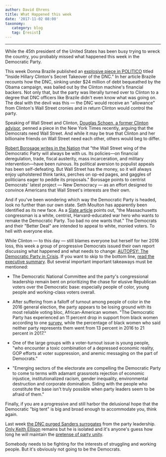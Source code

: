 ```yaml
---
author: David Ehrens
title: What Happened this week
date: '2017-11-02 08:00'
taxonomy:
   category: blog
   tag: [resist]
---
```

---
While the 45th president of the United States has been busy trying to wreck the country, you probably missed what happened this week in the Democratic Party.

This week Donna Brazile published an [explosive piece in POLITICO](https://www.politico.com/magazine/story/2017/11/02/clinton-brazile-hacks-2016-215774) titled "Inside Hillary Clinton's Secret Takeover of the DNC." In her article Brazile recounts how the DNC, sinking under \$24 million of debt bequeathed by the Obama campaign, was bailed out by the Clinton machine's financial backers. Not only that, but the party was literally turned over to Clinton to a degree that DNC officers like Brazile didn't even know what was going on. The deal with the devil was this — the DNC would receive an "allowance" from Clinton's Wall Street cronies and in return Clinton would control the party.

Speaking of Wall Street and Clinton, [Douglas Schoen, a former Clinton advisor](https://www.nytimes.com/2017/10/17/opinion/why-democrats-need-wall-street.html), penned a piece in the New York Times recently, arguing that the Democrats need Wall Street. And while it may be true that Clinton and her billionaire friends on Wall Street need each other, others would beg to differ.

[Robert Borosage writes in the Nation](https://www.thenation.com/article/wall-street-has-some-advice-for-the-democratic-party/) that "the Wall Street wing of the Democratic Party will always be with us. Its policies—on financial deregulation, trade, fiscal austerity, mass incarceration, and military intervention—have been ruinous. Its political aversion to populist appeals has been self-defeating. But Wall Street has the money, so it will always enjoy upholstered think tanks, perches on op-ed pages, and gaggles of politicians eager to peddle its proposals." Borosage points to centrist Democrats' latest project — New Democracy — as an effort designed to convince Americans that Wall Street's interests are their own.

And if you've been wondering which way the Democratic Party is headed, look no further than our own state. Seth Moulton has apparently been identified as its new face. As a [Slate article](https://slate.com/news-and-politics/2017/10/who-is-seth-moulton-for.html) points out, "the Massachusetts congressman is a white, centrist, Harvard-educated war hero who wants to remake the Democratic Party. Too bad no one wants that." The Democrats and their "Better Deal" are intended to appeal to white, monied voters. To hell with everyone else.

While Clinton — to this day — still blames everyone but herself for her 2016 loss, this week a group of progressive Democrats issued their own report discussing what happened and what needs to change: [AUTOPSY: The Democratic Party in Crisis](https://democraticautopsy.org/). If you want to skip to the bottom line, [read the executive summary](https://democraticautopsy.org/executive-summary/). But several important important takeaways must be mentioned:

-   The Democratic National Committee and the party's congressional leadership remain bent on prioritizing the chase for elusive Republican voters over the Democratic base: especially people of color, young people and working-class voters overall.

-   After suffering from a falloff of turnout among people of color in the 2016 general election, the party appears to be losing ground with its most reliable voting bloc, African-American women. "The Democratic Party has experienced an 11 percent drop in support from black women according to one [survey](http://www.ncbcp.org/assets/2017BWR.ESSENCEPOSVPollFindingsFINAL9.20.17.pdf), while the percentage of black women who said neither party represents them went from 13 percent in 2016 to 21 percent in 2017."

-   One of the large groups with a voter-turnout issue is young people, "who encounter a toxic combination of a depressed economic reality, GOP efforts at voter suppression, and anemic messaging on the part of Democrats."

-   "Emerging sectors of the electorate are compelling the Democratic Party to come to terms with adamant grassroots rejection of economic injustice, institutionalized racism, gender inequality, environmental destruction and corporate domination. Siding with the people who constitute the base isn't truly possible when party leaders seem to be afraid of them."

Finally, if you are a progressive and still harbor the delusional hope that the Democratic "big tent" is big and broad enough to accommodate you, think again.

Last week [the DNC purged Sanders surrogates](https://web.archive.org/web/20200316200620/http://inthesetimes.com/article/20627/dnc-purge-ellison-perez-bernie-sanders-left-center) from the party leadership. [Only Keith Ellison](https://theintercept.com/2017/10/20/democratic-party-drama-puts-deputy-chair-keith-ellison-in-a-tough-spot/) remains but he is isolated and it's anyone's guess how long he will maintain the [pretense of party unity](https://jacobinmag.com/2017/10/dnc-purge-sanders-ellison-perez-rules-committee/).

Somebody needs to be fighting for the interests of struggling and working people. But it's obviously not going to be the Democrats.
